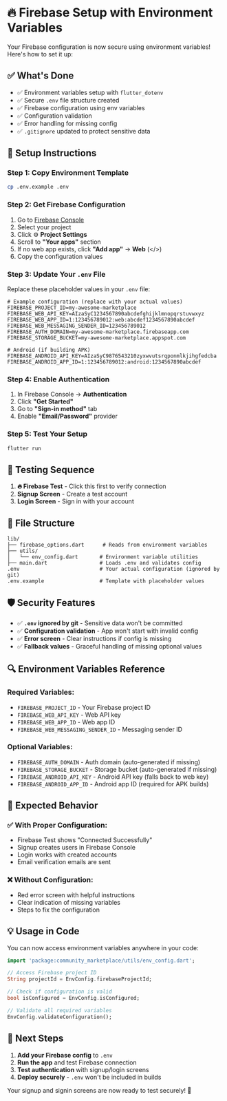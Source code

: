 # 🔥 Firebase Setup with Environment Variables

Your Firebase configuration is now secure using environment variables! Here's how to set it up:

## ✅ **What's Done**

- ✅ Environment variables setup with `flutter_dotenv`
- ✅ Secure `.env` file structure created
- ✅ Firebase configuration using env variables
- ✅ Configuration validation
- ✅ Error handling for missing config
- ✅ `.gitignore` updated to protect sensitive data

## 🚀 **Setup Instructions**

### **Step 1: Copy Environment Template**

```bash
cp .env.example .env
```

### **Step 2: Get Firebase Configuration**

1. Go to [Firebase Console](https://console.firebase.google.com/)
2. Select your project
3. Click ⚙️ **Project Settings**
4. Scroll to **"Your apps"** section
5. If no web app exists, click **"Add app"** → **Web** (</>)
6. Copy the configuration values

### **Step 3: Update Your `.env` File**

Replace these placeholder values in your `.env` file:

```env
# Example configuration (replace with your actual values)
FIREBASE_PROJECT_ID=my-awesome-marketplace
FIREBASE_WEB_API_KEY=AIzaSyC1234567890abcdefghijklmnopqrstuvwxyz
FIREBASE_WEB_APP_ID=1:123456789012:web:abcdef1234567890abcdef
FIREBASE_WEB_MESSAGING_SENDER_ID=123456789012
FIREBASE_AUTH_DOMAIN=my-awesome-marketplace.firebaseapp.com
FIREBASE_STORAGE_BUCKET=my-awesome-marketplace.appspot.com

# Android (if building APK)
FIREBASE_ANDROID_API_KEY=AIzaSyC9876543210zyxwvutsrqponmlkjihgfedcba
FIREBASE_ANDROID_APP_ID=1:123456789012:android:1234567890abcdef
```

### **Step 4: Enable Authentication**

1. In Firebase Console → **Authentication**
2. Click **"Get Started"**
3. Go to **"Sign-in method"** tab
4. Enable **"Email/Password"** provider

### **Step 5: Test Your Setup**

```bash
flutter run
```

## 🧪 **Testing Sequence**

1. **🔥 Firebase Test** - Click this first to verify connection
2. **Signup Screen** - Create a test account
3. **Login Screen** - Sign in with your account

## 📁 **File Structure**

```
lib/
├── firebase_options.dart      # Reads from environment variables
├── utils/
│   └── env_config.dart       # Environment variable utilities
├── main.dart                 # Loads .env and validates config
.env                          # Your actual configuration (ignored by git)
.env.example                  # Template with placeholder values
```

## 🛡️ **Security Features**

- ✅ **`.env` ignored by git** - Sensitive data won't be committed
- ✅ **Configuration validation** - App won't start with invalid config
- ✅ **Error screen** - Clear instructions if config is missing
- ✅ **Fallback values** - Graceful handling of missing optional values

## 🔍 **Environment Variables Reference**

### **Required Variables:**

- `FIREBASE_PROJECT_ID` - Your Firebase project ID
- `FIREBASE_WEB_API_KEY` - Web API key
- `FIREBASE_WEB_APP_ID` - Web app ID
- `FIREBASE_WEB_MESSAGING_SENDER_ID` - Messaging sender ID

### **Optional Variables:**

- `FIREBASE_AUTH_DOMAIN` - Auth domain (auto-generated if missing)
- `FIREBASE_STORAGE_BUCKET` - Storage bucket (auto-generated if missing)
- `FIREBASE_ANDROID_API_KEY` - Android API key (falls back to web key)
- `FIREBASE_ANDROID_APP_ID` - Android app ID (required for APK builds)

## 🚨 **Expected Behavior**

### **✅ With Proper Configuration:**

- Firebase Test shows "Connected Successfully"
- Signup creates users in Firebase Console
- Login works with created accounts
- Email verification emails are sent

### **❌ Without Configuration:**

- Red error screen with helpful instructions
- Clear indication of missing variables
- Steps to fix the configuration

## 💡 **Usage in Code**

You can now access environment variables anywhere in your code:

```dart
import 'package:community_marketplace/utils/env_config.dart';

// Access Firebase project ID
String projectId = EnvConfig.firebaseProjectId;

// Check if configuration is valid
bool isConfigured = EnvConfig.isConfigured;

// Validate all required variables
EnvConfig.validateConfiguration();
```

## 🔄 **Next Steps**

1. **Add your Firebase config** to `.env`
2. **Run the app** and test Firebase connection
3. **Test authentication** with signup/login screens
4. **Deploy securely** - `.env` won't be included in builds

Your signup and signin screens are now ready to test securely! 🎉
